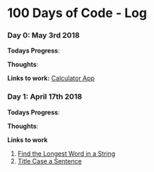 # 100 Days of Code - Log

### Day 0: May 3rd 2018

**Todays Progress**: 

**Thoughts**: 

**Links to work:** [Calculator App](http://www.example.com)


### Day 1: April 17th 2018

**Todays Progress**: 

**Thoughts**: 

**Links to work**
1. [Find the Longest Word in a String](https://www.freecodecamp.com/challenges/find-the-longest-word-in-a-string)
2. [Title Case a Sentence](https://www.freecodecamp.com/challenges/title-case-a-sentence)
